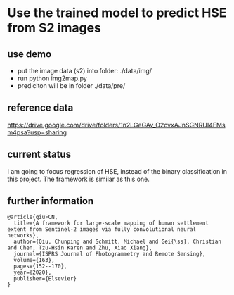 # Use the trained model to predict HSE from S2 images
## use demo
- put the image data (s2) into folder: ./data/img/  
- run python img2map.py
- prediciton will be in folder ./data/pre/

## reference data
https://drive.google.com/drive/folders/1n2LGeGAv_O2cvxAJnSGNRUI4FMsm4psa?usp=sharing

## current status
I am going to focus regression of HSE, instead of the binary classification in this project. 
The framework is similar as this one.


## further information

```
@article{qiuFCN,
  title={A framework for large-scale mapping of human settlement extent from Sentinel-2 images via fully convolutional neural networks},
  author={Qiu, Chunping and Schmitt, Michael and Gei{\ss}, Christian and Chen, Tzu-Hsin Karen and Zhu, Xiao Xiang},
  journal={ISPRS Journal of Photogrammetry and Remote Sensing},
  volume={163},
  pages={152--170},
  year={2020},
  publisher={Elsevier}
}
```
